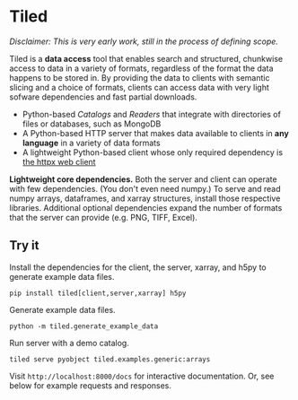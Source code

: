 # Tiled

*Disclaimer: This is very early work, still in the process of defining scope.*

Tiled is a **data access** tool that enables search and structured, chunkwise
access to data in a variety of formats, regardless of the format the data
happens to be stored in. By providing the data to clients with semantic slicing
and a choice of formats, clients can access data with very light sofware
dependencies and fast partial downloads.

* Python-based *Catalogs* and *Readers* that integrate with directories of files
  or databases, such as MongoDB
* A Python-based HTTP server that makes data available to clients in **any
  language** in a variety of data formats
* A lightweight Python-based client whose only required dependency is
  [the httpx web client](https://www.python-httpx.org/)

**Lightweight core dependencies.** Both the server and client can operate with
few dependencies. (You don't even need numpy.) To serve and read numpy arrays,
dataframes, and xarray structures, install those respective libraries.
Additional optional dependencies expand the number of formats that the server
can provide (e.g. PNG, TIFF, Excel).

## Try it

Install the dependencies for the client, the server, xarray, and h5py to
generate example data files.

```
pip install tiled[client,server,xarray] h5py
```

Generate example data files.

```
python -m tiled.generate_example_data
```

Run server with a demo catalog.

```
tiled serve pyobject tiled.examples.generic:arrays
```

Visit ``http://localhost:8000/docs`` for interactive documentation. Or, see
below for example requests and responses.